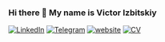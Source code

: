 ### Hi there 🖖 My name is Victor Izbitskiy

[![LinkedIn](https://img.shields.io/badge/LinkedIn-profile-%230e76a8?style=flat&logo=linkedin)](https://www.linkedin.com/in/000111)
[![Telegram](https://img.shields.io/badge/Telegram-ping-%232CA5E0?style=flat&logo=telegram)](https://t.me/nameci)
[![website](https://img.shields.io/badge/personal-blog-%232CA5E0?style=flat)](https://abapcode.ru/)
[![CV](https://img.shields.io/badge/CV-hire-success?style=flat)](https://drive.google.com/file/d/1qdnft00diWVjNsQQGdz-897kItPVVfvI/view)

<!--
**victorizbitskiy/victorizbitskiy** is a ✨ _special_ ✨ repository because its `README.md` (this file) appears on your GitHub profile.

Here are some ideas to get you started:

- 🔭 I’m currently working on ...
- 🌱 I’m currently learning ...
- 👯 I’m looking to collaborate on ...
- 🤔 I’m looking for help with ...
- 💬 Ask me about ...
- 📫 How to reach me: ...
- 😄 Pronouns: ...
- ⚡ Fun fact: ...
-->
